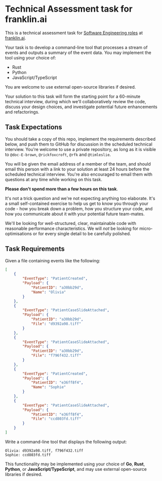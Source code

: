 # Technical Assessment task for franklin.ai

This is a technical assessment task for [Software Engineering roles](
https://jobs.lever.co/harrison/4f10d488-9417-4128-bc5c-846d75304dae) at [franklin.ai](https://franklin.ai/).

Your task is to develop a command-line tool that processes a stream of events and outputs
a summary of the event data. You may implement the tool using your choice of:

* Rust
* Python
* JavaScript/TypeScript

You are welcome to use external open-source libraries if desired.

Your solution to this task will form the starting point for a 60-minute technical interview,
during which we'll collaboratively review the code, discuss your design choices, and investigate
potential future enhancements and refactorings.

## Task Expectations

You should take a copy of this repo, implement the requirements described below, and push them to GitHub
for discussion in the scheduled technical interview. You're welcome to use a private repository, as
long as it is visible to `@doc-E-brown`, `@rickfoxcroft`, `@rfk` and `@timleslie`.

You will be given the email address of a member of the team, and should email this person with a link to your
solution at least 24 hours before the scheduled technical interview. You're also encouraged to email them with
questions at any time while working on this task.

**Please don't spend more than a few hours on this task**.

It's not a trick question and we're not expecting anything too elaborate. It's a small self-contained exercise to
help us get to know you through your code - how you break down a problem, how you structure your code, and how you
communicate about it with your potential future team-mates.

We'll be looking for well-structured, clear, maintainable code with reasonable performance characteristics.
We will *not* be looking for micro-optimisations or for every single detail to be carefully polished.

## Task Requirements

Given a file containing events like the following:

```json
[
    {
        "EventType": "PatientCreated",
        "Payload": {
            "PatientID": "a30bb29d",
            "Name": "Olivia"
        }
    },
    {
        "EventType": "PatientCaseSlideAttached",
        "Payload": {
            "PatientID": "a30bb29d",
            "File": "d9392a98.tiff"
        }
    },
    {
        "EventType": "PatientCaseSlideAttached",
        "Payload": {
            "PatientID": "a30bb29d",
            "File": "f796f432.tiff"
        }
    },
    {
        "EventType": "PatientCreated",
        "Payload": {
            "PatientID": "e36ff8f4",
            "Name": "Sophie"
        }
    },
    {
        "EventType": "PatientCaseSlideAttached",
        "Payload": {
            "PatientID": "e36ff8f4",
            "File": "ccd803fd.tiff"
        }
    }
]
```

Write a command-line tool that displays the following output:

```
Olivia: d9392a98.tiff, f796f432.tiff
Sophie: ccd803fd.tiff
```

This functionality may be implemented using your choice of **Go**, **Rust**, **Python**, or **JavaScript/TypeScript**, and may use external
open-source libraries if desired.

